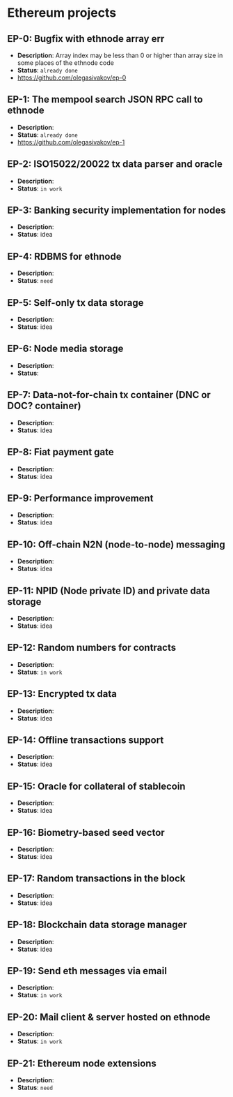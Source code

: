 # Ethereum projects

## EP-0: Bugfix with ethnode array err
 - <b>Description</b>: Array index may be less than 0 or higher than array size in some places of the ethnode code
 - <b>Status</b>: ```already done```
 - https://github.com/olegasivakov/ep-0

## EP-1: The mempool search JSON RPC call to ethnode
 - <b>Description</b>:
 - <b>Status</b>: ```already done```
 - https://github.com/olegasivakov/ep-1

## EP-2: ISO15022/20022 tx data parser and oracle
 - <b>Description</b>:
 - <b>Status</b>: ```in work```

## EP-3: Banking security implementation for nodes
 - <b>Description</b>:
 - <b>Status</b>: idea

## EP-4: RDBMS for ethnode
 - <b>Description</b>:
 - <b>Status</b>: ```need```

## EP-5: Self-only tx data storage
 - <b>Description</b>:
 - <b>Status</b>: idea

## EP-6: Node media storage
 - <b>Description</b>:
 - <b>Status</b>:

## EP-7: Data-not-for-chain tx container (DNC or DOC? container)
 - <b>Description</b>:
 - <b>Status</b>: idea

## EP-8: Fiat payment gate
 - <b>Description</b>:
 - <b>Status</b>: idea

## EP-9: Performance improvement
 - <b>Description</b>:
 - <b>Status</b>: idea

## EP-10: Off-chain N2N (node-to-node) messaging
 - <b>Description</b>:
 - <b>Status</b>: idea

## EP-11: NPID (Node private ID) and private data storage
 - <b>Description</b>:
 - <b>Status</b>: idea

## EP-12: Random numbers for contracts
 - <b>Description</b>:
 - <b>Status</b>: ```in work```

## EP-13: Encrypted tx data
 - <b>Description</b>:
 - <b>Status</b>: idea

## EP-14: Offline transactions support
 - <b>Description</b>:
 - <b>Status</b>: idea

## EP-15: Oracle for collateral of stablecoin
 - <b>Description</b>:
 - <b>Status</b>: idea

## EP-16: Biometry-based seed vector
 - <b>Description</b>:
 - <b>Status</b>: idea

## EP-17: Random transactions in the block
 - <b>Description</b>:
 - <b>Status</b>: idea

## EP-18: Blockchain data storage manager
 - <b>Description</b>:
 - <b>Status</b>: idea

## EP-19: Send eth messages via email
 - <b>Description</b>:
 - <b>Status</b>: ```in work```

## EP-20: Mail client & server hosted on ethnode
 - <b>Description</b>:
 - <b>Status</b>: ```in work```

## EP-21: Ethereum node extensions
 - <b>Description</b>:
 - <b>Status</b>: ```need```
